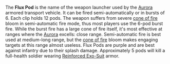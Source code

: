The **Flux Pod** is the name of the weapon launcher used by the
[Aurora](../vehicles/Aurora.md) armored transport vehicle. It can be fired
semi-automatically or in bursts of 6. Each clip holds 12 pods. The weapon
suffers from severe [cone of fire](../terminology/Cone_of_fire.md) bloom in
semi-automatic fire mode, thus most players use the 6-pod burst fire. While the
burst fire has a large cone of fire itself, it's most effective at ranges where
the [Aurora](../vehicles/Aurora.md) excells: close range. Semi-automatic fire is
best used at medium-long range, but the
[cone of fire](../terminology/Cone_of_fire.md) bloom makes engaging targets at
this range almost useless. Flux Pods are purple and are best against infantry
due to their splash damage. Approximately 5 pods will kill a full-health soldier
wearing [Reinforced Exo-Suit](../armor/Reinforced_Exo-Suit.md) armor.
